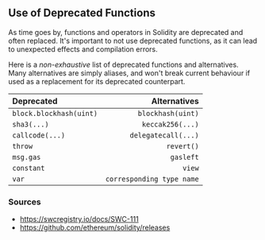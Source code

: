## Use of Deprecated Functions

As time goes by, functions and operators in Solidity are deprecated and often replaced. It's important to not use deprecated functions, as it can lead to unexpected effects and compilation errors.

Here is a *non-exhaustive* list of deprecated functions and alternatives. Many alternatives are simply aliases, and won't break current behaviour if used as a replacement for its deprecated counterpart.

| Deprecated              | Alternatives              |
| :---------------------- | ------------------------: |
| `block.blockhash(uint)` |	`blockhash(uint)`         |
| `sha3(...)`	            | `keccak256(...)`          |
| `callcode(...)`	        | `delegatecall(...)`       |
| `throw`	                | `revert()`                |
| `msg.gas`	              | `gasleft`                 |
| `constant`              | `view`                    |
| `var`	                  | `corresponding type name` |

### Sources

- https://swcregistry.io/docs/SWC-111
- https://github.com/ethereum/solidity/releases
